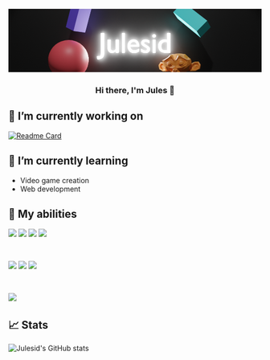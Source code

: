 <p align="center">
  <a href="http://jules.cheminat.free.fr/" target="_blank" rel="noreferrer"><img src="./Julesid_Banner.png" alt="my banner"></a>
</p>

<h3 align="center">
Hi there, I'm Jules 👋
</h3>


## 🔭 I’m currently working on

[![Readme Card](https://github-readme-stats.vercel.app/api/pin/?username=Julesid&repo=we_me)](https://github.com/Julesid/basketclub-sio)

## 🌱 I’m currently learning

- Video game creation 
- Web development

## 🔧 My abilities

![](https://img.shields.io/badge/Code-HTML5-informational?style=flat&logo=HTML5&color=E34F26)
![](https://img.shields.io/badge/Code-Python-informational?style=flat&logo=Python&color=003B57)
![](https://img.shields.io/badge/Code-Javascript-informational?style=flat&logo=Javascript&color=efd81d)
![](https://img.shields.io/badge/Code-Java-informational?style=flat&logo=openjdk&color=0e88cc)

</br>

![](https://img.shields.io/badge/Style-CSS3-informational?style=flat&logo=CSS3&color=1572B6)
![](https://img.shields.io/badge/Code-C++-informational?style=flat&logo=c%2B%2B&color=659bd3)
![](https://img.shields.io/badge/Code-SQL-informational?style=flat&logo=mysql&color=e58d02)

</br>

![](https://img.shields.io/badge/Tools-GitHub-informational?style=flat&logo=GitHub&color=181717)

## 📈 Stats 

![Julesid's GitHub stats](https://github-readme-stats.vercel.app/api?username=Julesid&theme=transparent&show_icons=true)


